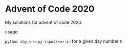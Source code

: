 # Advent of Code 2020

My solutions for advent of code 2020. 

usage:

```python day_<n>.py input/<n>.in``` for a given day number n
